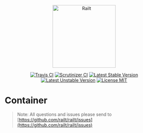 <p align="center">
    <img src="https://railt.org/images/logo-dark.svg" width="200" alt="Railt" />
</p>

<p align="center">
    <a href="https://travis-ci.org/railt/container"><img src="https://travis-ci.org/railt/container.svg?branch=1.3.x" alt="Travis CI" /></a>
    <a href="https://scrutinizer-ci.com/g/railt/container/?branch=1.3.x"><img src="https://scrutinizer-ci.com/g/railt/container/badges/quality-score.png?b=master" alt="Scrutinizer CI" /></a>
    <a href="https://packagist.org/packages/railt/container"><img src="https://poser.pugx.org/railt/container/version" alt="Latest Stable Version"></a>
    <a href="https://packagist.org/packages/railt/container"><img src="https://poser.pugx.org/railt/container/v/unstable" alt="Latest Unstable Version"></a>
    <a href="https://raw.githubusercontent.com/railt/container/master/LICENSE"><img src="https://poser.pugx.org/railt/container/license" alt="License MIT"></a>
</p>

# Container

> Note: All questions and issues please send 
to [https://github.com/railt/railt/issues](https://github.com/railt/railt/issues)


